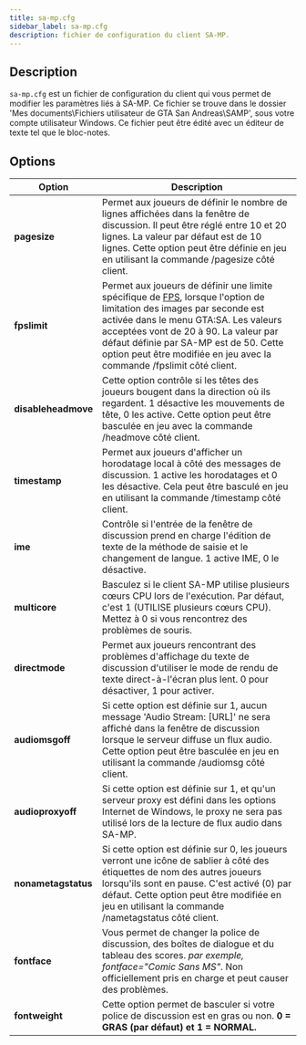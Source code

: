 ```yaml
---
title: sa-mp.cfg
sidebar_label: sa-mp.cfg
description: fichier de configuration du client SA-MP.
---
```


## Description

`sa-mp.cfg` est un fichier de configuration du client qui vous permet de modifier les paramètres liés à SA-MP. Ce fichier se trouve dans le dossier 'Mes documents\\Fichiers utilisateur de GTA San Andreas\\SAMP', sous votre compte utilisateur Windows. Ce fichier peut être édité avec un éditeur de texte tel que le bloc-notes.

## Options

| Option              | Description                                                                                                                                                                                                                                                                                                                                                            |
| ------------------- | ---------------------------------------------------------------------------------------------------------------------------------------------------------------------------------------------------------------------------------------------------------------------------------------------------------------------------------------------------------------------- |
| **pagesize**        | Permet aux joueurs de définir le nombre de lignes affichées dans la fenêtre de discussion. Il peut être réglé entre 10 et 20 lignes. La valeur par défaut est de 10 lignes. Cette option peut être définie en jeu en utilisant la commande /pagesize côté client.                                                                                                      |
| **fpslimit**        | Permet aux joueurs de définir une limite spécifique de [FPS](https://en.wikipedia.org/wiki/Frame_rate), lorsque l'option de limitation des images par seconde est activée dans le menu GTA:SA. Les valeurs acceptées vont de 20 à 90. La valeur par défaut définie par SA-MP est de 50. Cette option peut être modifiée en jeu avec la commande /fpslimit côté client. |
| **disableheadmove** | Cette option contrôle si les têtes des joueurs bougent dans la direction où ils regardent. 1 désactive les mouvements de tête, 0 les active. Cette option peut être basculée en jeu avec la commande /headmove côté client.                                                                                                                                            |
| **timestamp**       | Permet aux joueurs d'afficher un horodatage local à côté des messages de discussion. 1 active les horodatages et 0 les désactive. Cela peut être basculé en jeu en utilisant la commande /timestamp côté client.                                                                                                                                                       |
| **ime**             | Contrôle si l'entrée de la fenêtre de discussion prend en charge l'édition de texte de la méthode de saisie et le changement de langue. 1 active IME, 0 le désactive.                                                                                                                                                                                                  |
| **multicore**       | Basculez si le client SA-MP utilise plusieurs cœurs CPU lors de l'exécution. Par défaut, c'est 1 (UTILISE plusieurs cœurs CPU). Mettez à 0 si vous rencontrez des problèmes de souris.                                                                                                                                                                                 |
| **directmode**      | Permet aux joueurs rencontrant des problèmes d'affichage du texte de discussion d'utiliser le mode de rendu de texte direct-à-l'écran plus lent. 0 pour désactiver, 1 pour activer.                                                                                                                                                                                    |
| **audiomsgoff**     | Si cette option est définie sur 1, aucun message 'Audio Stream: \[URL\]' ne sera affiché dans la fenêtre de discussion lorsque le serveur diffuse un flux audio. Cette option peut être basculée en jeu en utilisant la commande /audiomsg côté client.                                                                                                                |
| **audioproxyoff**   | Si cette option est définie sur 1, et qu'un serveur proxy est défini dans les options Internet de Windows, le proxy ne sera pas utilisé lors de la lecture de flux audio dans SA-MP.                                                                                                                                                                                   |
| **nonametagstatus** | Si cette option est définie sur 0, les joueurs verront une icône de sablier à côté des étiquettes de nom des autres joueurs lorsqu'ils sont en pause. C'est activé (0) par défaut. Cette option peut être modifiée en jeu en utilisant la commande /nametagstatus côté client.                                                                                         |
| **fontface**        | Vous permet de changer la police de discussion, des boîtes de dialogue et du tableau des scores. _par exemple, fontface="Comic Sans MS"_. Non officiellement pris en charge et peut causer des problèmes.                                                                                                                                                              |
| **fontweight**      | Cette option permet de basculer si votre police de discussion est en gras ou non. **0 = GRAS (par défaut) et 1 = NORMAL.**                                                                                                                                                                                                                                             |
